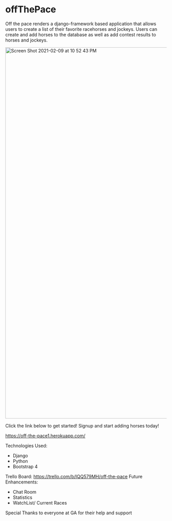# offThePace

Off the pace renders a django-framework based application that allows users to create a list of their favorite racehorses and jockeys. Users can create and add horses to the database as well as add contest results to horses and jockeys.

<img width="1156" alt="Screen Shot 2021-02-09 at 10 52 43 PM" src="https://user-images.githubusercontent.com/73343168/107466661-0d3f9000-6b2a-11eb-80db-1d51a69d2e99.png">


Click the link below to get started! Signup and start adding horses today!

https://off-the-pace1.herokuapp.com/



Technologies Used:
   * Django
   * Python
   * Bootstrap 4

Trello Board: https://trello.com/b/IQQ579MH/off-the-pace
Future Enhancements:
   * Chat Room
   * Statistics
   * WatchList/ Current Races


Special Thanks to everyone at GA for their help and support
